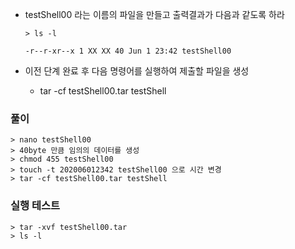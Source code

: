 - testShell00 라는 이름의 파일을 만들고 출력결과가 다음과 같도록 하라

  ```shell
  > ls -l
  
  -r--r-xr--x 1 XX XX 40 Jun 1 23:42 testShell00
  ```

- 이전 단계 완료 후 다음 명령어를 실행하여 제출할 파일을 생성
  - tar -cf testShell00.tar testShell



### 풀이
```shell
> nano testShell00
> 40byte 만큼 임의의 데이터를 생성
> chmod 455 testShell00
> touch -t 202006012342 testShell00 으로 시간 변경
> tar -cf testShell00.tar testShell
```


### 실행 테스트
```shell
> tar -xvf testShell00.tar
> ls -l
```
